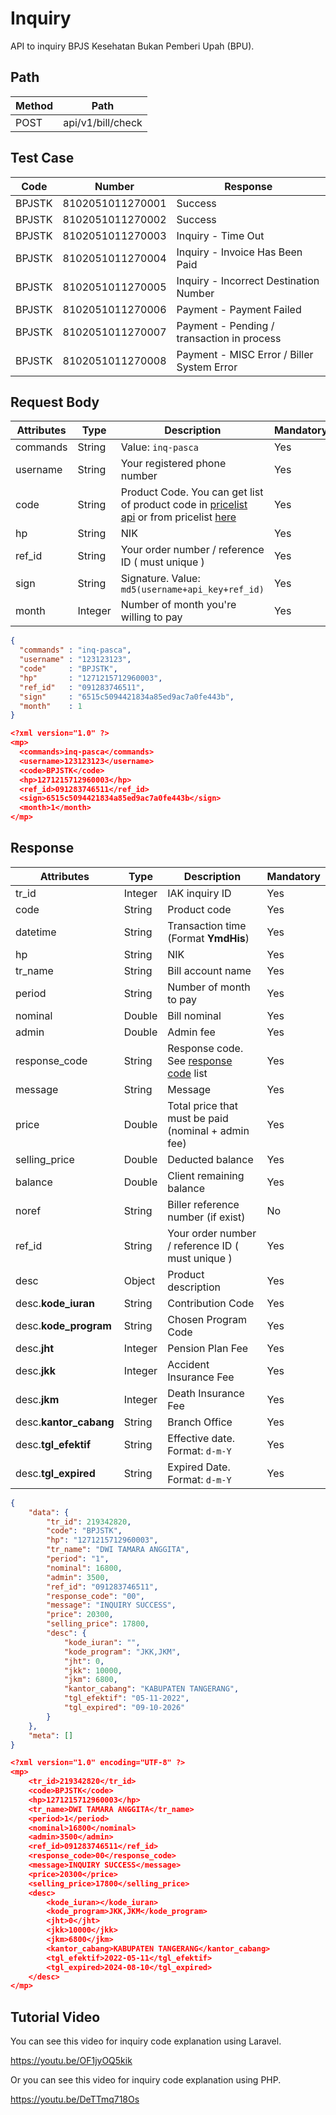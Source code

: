 # Inquiry

API to inquiry BPJS Kesehatan Bukan Pemberi Upah (BPU).

## Path

Method | Path
---------|----------
POST | api/v1/bill/check

## Test Case

Code | Number | Response
---------|----------|---------
BPJSTK | 8102051011270001 | Success
BPJSTK | 8102051011270002 | Success
BPJSTK | 8102051011270003 | Inquiry - Time Out
BPJSTK | 8102051011270004 | Inquiry - Invoice Has Been Paid
BPJSTK | 8102051011270005 | Inquiry - Incorrect Destination Number
BPJSTK | 8102051011270006 | Payment - Payment Failed
BPJSTK | 8102051011270007 | Payment - Pending / transaction in process
BPJSTK | 8102051011270008 | Payment - MISC Error / Biller System Error

## Request Body

<!-- title: Request Attributes -->
Attributes | Type | Description | Mandatory
---------|----------|---------|----------
commands | String | Value: `inq-pasca` | Yes
username | String | Your registered phone number | Yes
code | String | Product Code. You can get list of product code in [pricelist api](../../../price-list.md) or from pricelist [here](https://iak.id/webapp/pricelist) | Yes
hp | String | NIK | Yes
ref_id | String | Your order number / reference ID ( must unique ) | Yes
sign | String | Signature. Value: `md5(username+api_key+ref_id)` | Yes
month | Integer | Number of month you're willing to pay | Yes

<!--
type: tab
title: JSON
-->

```json
{
  "commands" : "inq-pasca",
  "username" : "123123123",
  "code"     : "BPJSTK",
  "hp"       : "1271215712960003",
  "ref_id"   : "091283746511",
  "sign"     : "6515c5094421834a85ed9ac7a0fe443b",
  "month"    : 1
}
```

<!--
type: tab
title: XML
-->

```json
<?xml version="1.0" ?>
<mp>
  <commands>inq-pasca</commands>
  <username>123123123</username>
  <code>BPJSTK</code>
  <hp>1271215712960003</hp>
  <ref_id>091283746511</ref_id>
  <sign>6515c5094421834a85ed9ac7a0fe443b</sign>
  <month>1</month>
</mp>
```
<!-- type: tab-end -->

## Response

<!-- title: Response Attributes -->
Attributes | Type | Description | Mandatory
---------|----------|---------|----------
tr_id | Integer | IAK inquiry ID | Yes
code | String | Product code | Yes
datetime | String | Transaction time (Format **YmdHis**) | Yes
hp | String | NIK | Yes
tr_name | String | Bill account name | Yes
period | String | Number of month to pay | Yes
nominal | Double | Bill nominal | Yes
admin | Double | Admin fee | Yes
response_code | String | Response code. See [response code](../../../../response-code.md) list | Yes
message | String | Message | Yes
price | Double | Total price that must be paid (nominal + admin fee) | Yes
selling_price | Double | Deducted balance | Yes
balance | Double | Client remaining balance | Yes
noref | String | Biller reference number (if exist) | No
ref_id | String | Your order number / reference ID ( must unique ) | Yes
desc | Object | Product description | Yes
desc.**kode_iuran** | String | 	Contribution Code | Yes
desc.**kode_program** | String | 	Chosen Program Code | Yes
desc.**jht** | Integer | 	Pension Plan Fee | Yes
desc.**jkk** | Integer | 	Accident Insurance Fee | Yes
desc.**jkm** | Integer | 	Death Insurance Fee | Yes
desc.**kantor_cabang** | String | 	Branch Office | Yes
desc.**tgl_efektif** | String | 	Effective date. Format: `d-m-Y` | Yes
desc.**tgl_expired** | String | 	Expired Date. Format: `d-m-Y` | Yes

<!--
type: tab
title: JSON
-->

```json
{
    "data": {
        "tr_id": 219342820,
        "code": "BPJSTK",
        "hp": "1271215712960003",
        "tr_name": "DWI TAMARA ANGGITA",
        "period": "1",
        "nominal": 16800,
        "admin": 3500,
        "ref_id": "091283746511",
        "response_code": "00",
        "message": "INQUIRY SUCCESS",
        "price": 20300,
        "selling_price": 17800,
        "desc": {
            "kode_iuran": "",
            "kode_program": "JKK,JKM",
            "jht": 0,
            "jkk": 10000,
            "jkm": 6800,
            "kantor_cabang": "KABUPATEN TANGERANG",
            "tgl_efektif": "05-11-2022",
            "tgl_expired": "09-10-2026"
        }
    },
    "meta": []
}
```

<!--
type: tab
title: XML
-->

```json
<?xml version="1.0" encoding="UTF-8" ?>
<mp>
    <tr_id>219342820</tr_id>
    <code>BPJSTK</code>
    <hp>1271215712960003</hp>
    <tr_name>DWI TAMARA ANGGITA</tr_name>
    <period>1</period>
    <nominal>16800</nominal>
    <admin>3500</admin>
    <ref_id>091283746511</ref_id>
    <response_code>00</response_code>
    <message>INQUIRY SUCCESS</message>
    <price>20300</price>
    <selling_price>17800</selling_price>
    <desc>
        <kode_iuran></kode_iuran>
        <kode_program>JKK,JKM</kode_program>
        <jht>0</jht>
        <jkk>10000</jkk>
        <jkm>6800</jkm>
        <kantor_cabang>KABUPATEN TANGERANG</kantor_cabang>
        <tgl_efektif>2022-05-11</tgl_efektif>
        <tgl_expired>2024-08-10</tgl_expired>
    </desc>
</mp>
```
<!-- type: tab-end -->

## Tutorial Video
You can see this video for inquiry code explanation using Laravel.

https://youtu.be/OF1jyOQ5kik

Or you can see this video for inquiry code explanation using PHP.

https://youtu.be/DeTTmq718Os